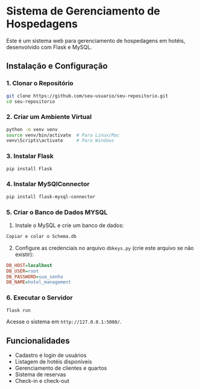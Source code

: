 # Sistema de Gerenciamento de Hospedagens

Este é um sistema web para gerenciamento de hospedagens em hotéis, desenvolvido com Flask e MySQL.

## **Instalação e Configuração**

### **1. Clonar o Repositório**
```bash
git clone https://github.com/seu-usuario/seu-repositorio.git
cd seu-repositorio
```

### **2. Criar um Ambiente Virtual**
```bash
python -m venv venv
source venv/bin/activate  # Para Linux/Mac
venv\Scripts\activate     # Para Windows
```

### **3. Instalar Flask**
```bash
pip install Flask
```

### **4. Instalar MySQlConnector**
```bash
pip install flask-mysql-connector
```

### **5. Criar o Banco de Dados MYSQL**
1. Instale o MySQL e crie um banco de dados:
```bash
Copiar e colar o Schema.db
```
2. Configure as credenciais no arquivo `dbkeys.py` (crie este arquivo se não existir):
```ini
DB_HOST=localhost
DB_USER=root
DB_PASSWORD=sua_senha
DB_NAME=hotel_management
```

### **6. Executar o Servidor**
```bash
flask run
```
Acesse o sistema em `http://127.0.0.1:5000/`.

## **Funcionalidades**
- Cadastro e login de usuários
- Listagem de hotéis disponíveis
- Gerenciamento de clientes e quartos
- Sistema de reservas
- Check-in e check-out

